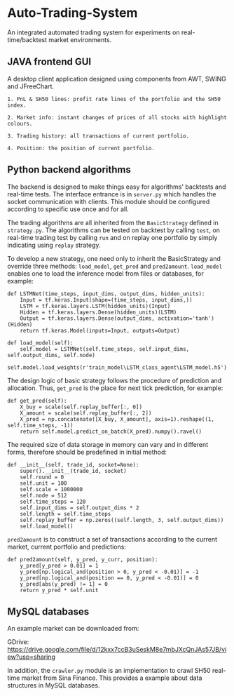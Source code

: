 # Auto-Trading-System
An integrated automated trading system for experiments on real-time/backtest market environments. 

## JAVA frontend GUI

A desktop client application designed using components from AWT, SWING and JFreeChart.
    
    1. PnL & SH50 lines: profit rate lines of the portfolio and the SH50 index.
        
    2. Market info: instant changes of prices of all stocks with highlight colours.
        
    3. Trading history: all transactions of current portfolio.
        
    4. Position: the position of current portfolio.

## Python backend algorithms

The backend is designed to make things easy for algorithms' backtests and real-time tests. The interface entrance is in `server.py` which handles the socket communication with clients. This module should be configured according to specific use once and for all.

The trading algorithms are all inherited from the `BasicStrategy` defined in `strategy.py`. The algorithms can be tested on backtest  by calling `test`, on real-time trading test by calling `run` and on replay one portfolio by simply indicating using `replay` strategy.

To develop a new strategy, one need only to inherit the BasicStrategy and override three methods: `load_model`, `get_pred` and `pred2amount`. `load_model` enables one to load the inference model from files or databases, for example:
```
def LSTMNet(time_steps, input_dims, output_dims, hidden_units):
    Input = tf.keras.Input(shape=(time_steps, input_dims,))
    LSTM = tf.keras.layers.LSTM(hidden_units)(Input)
    Hidden = tf.keras.layers.Dense(hidden_units)(LSTM)
    Output = tf.keras.layers.Dense(output_dims, activation='tanh')(Hidden)
    return tf.keras.Model(inputs=Input, outputs=Output)
    
def load_model(self):
    self.model = LSTMNet(self.time_steps, self.input_dims, self.output_dims, self.node)
    self.model.load_weights(r'train_model\LSTM_class_agent\LSTM_model.h5')
```
The design logic of basic strategy follows the procedure of prediction and allocation. Thus, `get_pred` is the place for next tick prediction, for example:
```
def get_pred(self):
    X_buy = scale(self.replay_buffer[:, 0])
    X_amount = scale(self.replay_buffer[:, 2])
    X_pred = np.concatenate([X_buy, X_amount], axis=1).reshape((1, self.time_steps, -1))
    return self.model.predict_on_batch(X_pred).numpy().ravel()
```
The required size of data storage in memory can vary and in different forms, therefore should be predefined in initial method:
```
def __init__(self, trade_id, socket=None):
	super().__init__(trade_id, socket)
	self.round = 0
	self.unit = 100
	self.scale = 1000000
	self.node = 512
	self.time_steps = 120
	self.input_dims = self.output_dims * 2
	self.length = self.time_steps
	self.replay_buffer = np.zeros((self.length, 3, self.output_dims))
	self.load_model()
```
`pred2amount` is to construct a set of transactions according to the current market, current portfolio and predictions:
```
def pred2amount(self, y_pred, y_curr, position):
	y_pred[y_pred > 0.01] = 1
	y_pred[np.logical_and(position > 0, y_pred < -0.01)] = -1
	y_pred[np.logical_and(position == 0, y_pred < -0.01)] = 0
	y_pred[abs(y_pred) != 1] = 0
	return y_pred * self.unit
```

## MySQL databases

An example market can be downloaded from: 

GDrive: https://drive.google.com/file/d/12kxx7ccB3uSeskM8e7mbJXcQnJAs57JB/view?usp=sharing

In addition, the `crawler.py` module is an implementation to crawl SH50 real-time market from Sina Finance. This provides a example about data structures in MySQL databases.

